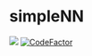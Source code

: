 # simpleNN
[![](https://colab.research.google.com/assets/colab-badge.svg)](https://colab.research.google.com/drive/1Lw8bqS2cnyHNHQ-xCFHASxdpEYkMQOMz?usp=sharing#scrollTo=zcKhoVTwsh6U)
[![CodeFactor](https://www.codefactor.io/repository/github/solaris0051/simplenn/badge)](https://www.codefactor.io/repository/github/solaris0051/simplenn)
